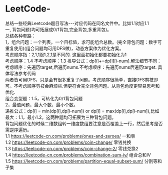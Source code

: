 # LeetCode-
总结一些经典Leetcode题目写法---对应代码在同名文件中。比如1.1对应1.1  
一, 背包问题(均可拓展成0/1背包,完全背包,多重背包)。  
    总结各种套路：    
    1，组合问题：一个列表，一个目标值，求可能组合总数。(完全背包问题：数字可重复使用)(组合问题均可用DFS做)，动态方案作为优化方案。  
        考虑顺序指：2,1,1跟1,2,1是不同的. 这里面初始化都要初始化为1   
        考虑顺序：1.4  不考虑顺序：1.3  推导公式：dp[i]+=dp[i][i-num].解法细节不同：考虑顺序：先遍历target,后遍历nums.不考虑顺序：先遍历nums后遍历target. 具体写法参考代码  
        两者皆可用DFS，只是会有很多重复子问题。考虑顺序很简单，直接DFS剪枝即可。不考虑顺序剪枝会麻烦些.但更符合完全背包问题。从背包角度更容易思考和优化.  
        组合变型题：1.5，可转化为0/1背包问题        
    2，最值问题，最大个数，最小个数。    
        递推公式：dp[i] = min(dp[i],dp[i-num]) or dp[i] = max(dp[i],dp[i-num]),比如最大：1.1，最小1.2。这两种题均可拓展为三种背包问题。      
    背包问题优化的时候二维数组转一维度数组要注意是否覆盖上一行，然后思考是否需逆序遍历。  
    1.1 https://leetcode-cn.com/problems/ones-and-zeroes/  一和零   
    1.2 https://leetcode-cn.com/problems/coin-change/   零钱兑换  
    1.3 https://leetcode-cn.com/problems/coin-change-2/ 零钱兑换2  
    1.4 https://leetcode-cn.com/problems/combination-sum-iv/ 组合总和IV  
    1.5 https://leetcode-cn.com/problems/partition-equal-subset-sum/ 分割等和子集
